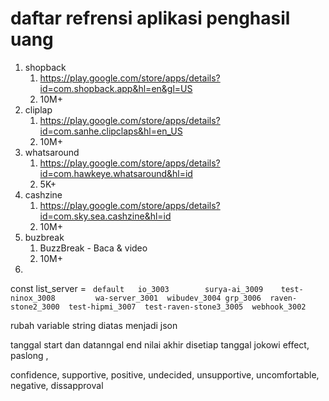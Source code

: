 # daftar refrensi aplikasi penghasil uang

1. shopback
   1. https://play.google.com/store/apps/details?id=com.shopback.app&hl=en&gl=US
   2. 10M+
2. cliplap
   1. https://play.google.com/store/apps/details?id=com.sanhe.clipclaps&hl=en_US
   2. 10M+
3. whatsaround
   1. https://play.google.com/store/apps/details?id=com.hawkeye.whatsaround&hl=id
   2. 5K+
4. cashzine
   1. https://play.google.com/store/apps/details?id=com.sky.sea.cashzine&hl=id
   2. 10M+
5. buzbreak
   1. BuzzBreak - Baca & video
   2. 10M+
6. 

const list_server = `
default   io_3003	     surya-ai_3009    test-ninox_3008	      wa-server_3001  wibudev_3004
grp_3006  raven-stone2_3000  test-hipmi_3007  test-raven-stone3_3005  webhook_3002`

rubah variable string diatas menjadi json


tanggal start dan datanngal end
nilai akhir disetiap tanggal
jokowi effect, paslong , 


confidence, supportive,	positive, undecided, unsupportive, uncomfortable, negative, dissapproval